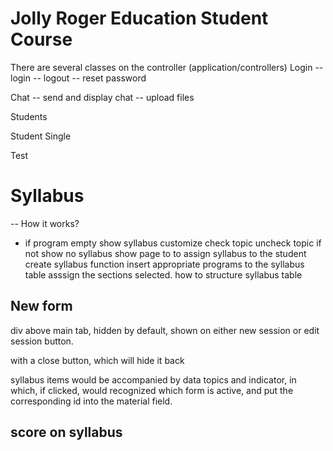 # Jolly Roger Education Student Course
There are several classes on the controller (application/controllers)
Login
-- login
-- logout
-- reset password

Chat
-- send and display chat
-- upload files

Students

Student Single

Test

# Syllabus
-- How it works?
  - if program empty
        show syllabus
        customize
        check topic
        uncheck topic
      if not
        show no syllabus
        show page to to assign syllabus to the student
        create syllabus function
        insert appropriate programs to the syllabus table
        asssign the sections selected.
how to structure syllabus table

## New form
div above main tab, hidden by default, shown on either new session or edit session button.

with a close button, which will hide it back

syllabus items would be accompanied by data topics and indicator, in which, if clicked, would recognized which form is active, and put the corresponding id into the material field.

## score on syllabus
